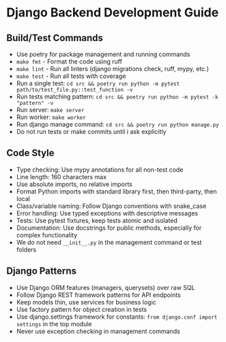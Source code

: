 # Django Backend Development Guide

## Build/Test Commands
- Use poetry for package management and running commands
- `make fmt` - Format the code using ruff
- `make lint` - Run all linters (django migrations check, ruff, mypy, etc.)
- `make test` - Run all tests with coverage
- Run a single test: `cd src && poetry run python -m pytest path/to/test_file.py::test_function -v`
- Run tests matching pattern: `cd src && poetry run python -m pytest -k "pattern" -v`
- Run server: `make server`
- Run worker: `make worker`
- Run django manage command: `cd src && poetry run python manage.py`
- Do not run tests or make commits until i ask explicitly


## Code Style
- Type checking: Use mypy annotations for all non-test code
- Line length: 160 characters max
- Use absolute imports, no relative imports
- Format Python imports with standard library first, then third-party, then local
- Class/variable naming: Follow Django conventions with snake_case
- Error handling: Use typed exceptions with descriptive messages
- Tests: Use pytest fixtures, keep tests atomic and isolated
- Documentation: Use docstrings for public methods, especially for complex functionality
- We do not need `__init__.py` in the management command or test folders


## Django Patterns
- Use Django ORM features (managers, querysets) over raw SQL
- Follow Django REST framework patterns for API endpoints
- Keep models thin, use services for business logic
- Use factory pattern for object creation in tests
- Use django.settings framework for constants: `from django.conf import settings` in the top module
- Never use exception checking in management commands
